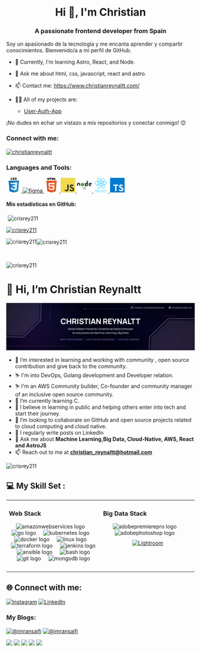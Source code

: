 <h1 align="center">Hi 👋, I'm Christian</h1>
<h3 align="center">A passionate frontend developer from Spain</h3>

Soy un apasionado de la tecnología y me encanta aprender y compartir conocimientos. Bienvenido/a a mi perfil de GitHub.

- 🌱 Currently, I'm learning Astro, React, and Node.
- 💬 Ask me about html, css, javascript, react and astro.
- 📫 Contact me: https://www.christianreynaltt.com/
- 👨‍💻 All of my projects are:

    - [User-Auth-App](https://github.com/crisrey211/cautious-tribble)

¡No dudes en echar un vistazo a mis repositorios y conectar conmigo! 😊


<h3 align="left">Connect with me:</h3>
<p align="left">
<a href="" target="blank"><img align="center" src="https://raw.githubusercontent.com/rahuldkjain/github-profile-readme-generator/master/src/images/icons/Social/linked-in-alt.svg" alt="christianreynaltt" height="30" width="40" /></a>
</p>

<h3 align="left">Languages and Tools:</h3>
<p align="left"> <a href="https://www.w3schools.com/css/" target="_blank" rel="noreferrer"> <img src="https://raw.githubusercontent.com/devicons/devicon/master/icons/css3/css3-original-wordmark.svg" alt="css3" width="40" height="40"/> </a> <a href="https://www.figma.com/" target="_blank" rel="noreferrer"> <img src="https://www.vectorlogo.zone/logos/figma/figma-icon.svg" alt="figma" width="40" height="40"/> </a> <a href="https://www.w3.org/html/" target="_blank" rel="noreferrer"> <img src="https://raw.githubusercontent.com/devicons/devicon/master/icons/html5/html5-original-wordmark.svg" alt="html5" width="40" height="40"/> </a> <a href="https://developer.mozilla.org/en-US/docs/Web/JavaScript" target="_blank" rel="noreferrer"> <img src="https://raw.githubusercontent.com/devicons/devicon/master/icons/javascript/javascript-original.svg" alt="javascript" width="40" height="40"/> </a> <a href="https://nodejs.org" target="_blank" rel="noreferrer"> <img src="https://raw.githubusercontent.com/devicons/devicon/master/icons/nodejs/nodejs-original-wordmark.svg" alt="nodejs" width="40" height="40"/> </a> <a href="https://reactjs.org/" target="_blank" rel="noreferrer"> <img src="https://raw.githubusercontent.com/devicons/devicon/master/icons/react/react-original-wordmark.svg" alt="react" width="40" height="40"/> </a> <a href="https://www.typescriptlang.org/" target="_blank" rel="noreferrer"> <img src="https://raw.githubusercontent.com/devicons/devicon/master/icons/typescript/typescript-original.svg" alt="typescript" width="40" height="40"/> </a> </p>




#### Mis estadísticas en GitHub:

<p>&nbsp;<img align="center" src="https://github-readme-stats.vercel.app/api?username=crisrey211&show_icons=true&locale=en" alt="crisrey211" /></p>

<p align="left"> <a href="https://github.com/ryo-ma/github-profile-trophy"><img src="https://github-profile-trophy.vercel.app/?username=crisrey211" alt="crisrey211" /></a> </p>

<p><img align="left" src="https://github-readme-stats.vercel.app/api/top-langs?username=crisrey211&show_icons=true&locale=en&layout=compact" alt="crisrey211" /></p>

<p><img align="center" src="https://github-readme-streak-stats.herokuapp.com/?user=crisrey211&" alt="crisrey211" /></p>
<br>
<p align="left"> <img src="https://komarev.com/ghpvc/?username=crisrey211&label=Profile%20views&color=0e75b6&style=flat" alt="crisrey211" /> </p>





# 👋 Hi, I’m Christian Reynaltt

![](https://github.com/crisrey211/crisrey211/blob/main/linkedIn%20profile%20banner.png)

 

- 👀 I’m interested in learning and working with community , open source contribution and give back to the community.
- :skier: I'm into DevOps, Golang development and Developer relation.
- :skier: I'm an AWS Community builder, Co-founder and community manager of an inclusive open source community.
- 🌱 I’m currently learning C.
- 🌱 I believe in learning in public and helping others enter into tech and start their journey.
- 💞️ I’m looking to collaborate on GitHub and open source projects related to cloud computing and cloud native.
- 📝 I regularly write posts on LinkedIn
- 💬 Ask me about **Machine Learning,Big Data, Cloud-Native, AWS, React and AstroJS**
- 📫 Reach out to me at **christian_reynaltt@hotmail.com**

<p align="left"> <img src="https://komarev.com/ghpvc/?username=crisrey211&label=Profile%20views&color=0e75b6&style=flat" alt="crisrey211" /> </p>

## 💻 My Skill Set :  
<table><tr><td valign="top" width="33%">



### Web Stack  
<div align="center">
  <img src="https://skillicons.dev/icons?i=aws" height="40" alt="amazonwebservices logo"  />
  <img width="12" />
  <img src="https://cdn.jsdelivr.net/gh/devicons/devicon/icons/go/go-original.svg" height="40" alt="go logo"  />
  <img width="12" />
  <img src="https://skillicons.dev/icons?i=kubernetes" height="40" alt="kubernetes logo"  />
  <img width="12" />
  <img src="https://cdn.simpleicons.org/docker/2496ED" height="40" alt="docker logo"  />
  <img width="12" />
  <img src="https://cdn.jsdelivr.net/gh/devicons/devicon/icons/linux/linux-original.svg" height="40" alt="linux logo"  />
  <img width="12" />
  <img src="https://cdn.jsdelivr.net/gh/devicons/devicon/icons/terraform/terraform-original.svg" height="40" alt="terraform logo"  />
  <img width="12" />
  <img src="https://skillicons.dev/icons?i=jenkins" height="40" alt="jenkins logo"  />
  <img width="12" />
  <img src="https://cdn.jsdelivr.net/gh/devicons/devicon/icons/ansible/ansible-original.svg" height="40" alt="ansible logo"  />
  <img width="12" />
  <img src="https://skillicons.dev/icons?i=bash" height="40" alt="bash logo"  />
  <img width="12" />
  <img src="https://cdn.jsdelivr.net/gh/devicons/devicon/icons/git/git-original.svg" height="40" alt="git logo"  />
  <img width="12" />
  <img src="https://skillicons.dev/icons?i=mongodb" height="40" alt="mongodb logo"  />
</div>

###

</td><td valign="top" width="33%">



### Big Data Stack  
<div align="center">  
<img src="https://skillicons.dev/icons?i=pr" height="40" alt="adobepremierepro logo"  />
<img width="12" />
<img src="https://skillicons.dev/icons?i=ps" height="40" alt="adobephotoshop logo"  />
<img width="12" />
<a href="https://www.adobe.com/products/photoshop-lightroom.html" target="_blank"><img style="margin: 10px" src="https://profilinator.rishav.dev/skills-assets/lightroom.png" alt="Lightroom" height="40" /></a>  
</div>



</td></tr></table>


## 🌐 Connect with me:
 [![Instagram](https://img.shields.io/badge/Instagram-%23E4405F.svg?logo=Instagram&logoColor=white)](https://instagram.com/christian_reynaltt) [![LinkedIn](https://img.shields.io/badge/LinkedIn-%230077B5.svg?logo=linkedin&logoColor=white)](https://linkedin.com/in/christianreynaltt)  

<h3 align="left">My Blogs:</h3>
<p align="left">
<a href="https://dev.to/@imransaifi" target="blank"><img align="center" src="https://raw.githubusercontent.com/rahuldkjain/github-profile-readme-generator/master/src/images/icons/Social/devto.svg" alt="@imransaifi" height="30" width="40" /></a>
<a href="https://hashnode.com/@imransaifi" target="blank"><img align="center" src="https://raw.githubusercontent.com/rahuldkjain/github-profile-readme-generator/master/src/images/icons/Social/hashnode.svg" alt="@imransaifi" height="30" width="40" /></a>


<br/>  

![](http://github-profile-summary-cards.vercel.app/api/cards/profile-details?username=crisrey211&theme=react)
![](http://github-profile-summary-cards.vercel.app/api/cards/repos-per-language?username=crisrey211&theme=react)
![](http://github-profile-summary-cards.vercel.app/api/cards/most-commit-language?username=crisrey211&theme=react)
![](http://github-profile-summary-cards.vercel.app/api/cards/stats?username=crisrey211&theme=react)
![](http://github-profile-summary-cards.vercel.app/api/cards/productive-time?username=crisrey211&theme=react&utcOffset=8)


<!---
imran1509/imran1509 is a ✨ special ✨ repository because its `README.md` (this file) appears on your GitHub profile.
You can click the Preview link to take a look at your changes.
--->

